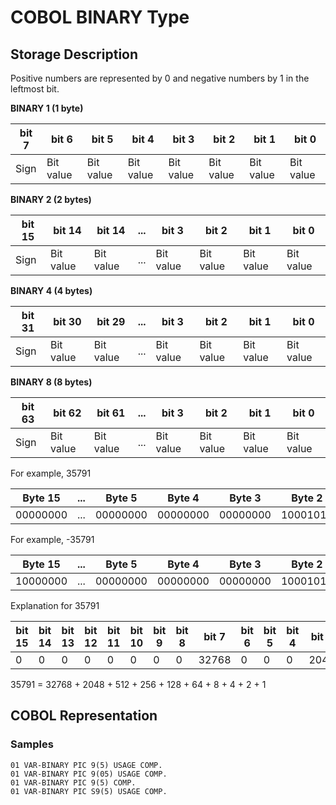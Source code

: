 

# COBOL BINARY Type
## Storage Description
Positive numbers are represented by 0 and negative numbers by 1 in the leftmost bit.

**BINARY 1 (1 byte)**

|bit 7|bit 6|bit 5|bit 4|bit 3|bit 2|bit 1|bit 0|
|-|-|-|-|-|-|-|-|
|Sign|Bit value|Bit value|Bit value|Bit value|Bit value|Bit value|Bit value|

**BINARY 2 (2 bytes)**

|bit 15|bit 14|bit 14|...|bit 3|bit 2|bit 1|bit 0|
|-|-|-|-|-|-|-|-|
|Sign|Bit value|Bit value|...|Bit value|Bit value|Bit value|Bit value|

**BINARY 4 (4 bytes)**

|bit 31|bit 30|bit 29|...|bit 3|bit 2|bit 1|bit 0|
|-|-|-|-|-|-|-|-|
|Sign|Bit value|Bit value|...|Bit value|Bit value|Bit value|Bit value|

**BINARY 8 (8 bytes)**

|bit 63|bit 62|bit 61|...|bit 3|bit 2|bit 1|bit 0|
|-|-|-|-|-|-|-|-|
|Sign|Bit value|Bit value|...|Bit value|Bit value|Bit value|Bit value|

For example, 35791

|Byte 15|...|Byte 5|Byte 4|Byte 3|Byte 2|Byte 1|
|-|-|-|-|-|-|-|
|00000000|...|00000000|00000000|00000000|10001011|11001111|

For example, -35791

|Byte 15|...|Byte 5|Byte 4|Byte 3|Byte 2|Byte 1|
|-|-|-|-|-|-|-|
|10000000|...|00000000|00000000|00000000|10001011|11001111|

Explanation for 35791

|bit 15|bit 14|bit 13|bit 12|bit 11|bit 10|bit 9|bit 8|bit 7|bit 6|bit 5|bit 4|bit 3|bit 2|bit 1|bit 0|
|-|-|-|-|-|-|-|-|-|-|-|-|-|-|-|-|
|0|0|0|0|0|0|0|0|32768|0|0|0|2048|0|512|256|128|64|0|0|8|4|2|1|

35791 = 32768 + 2048 + 512 + 256 + 128 + 64 + 8 + 4 + 2 + 1

## COBOL Representation
### Samples
```
01 VAR-BINARY PIC 9(5) USAGE COMP.
01 VAR-BINARY PIC 9(05) USAGE COMP.
01 VAR-BINARY PIC 9(5) COMP.
01 VAR-BINARY PIC S9(5) USAGE COMP.
```
